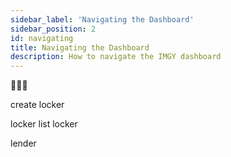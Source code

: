 ```yaml
---
sidebar_label: 'Navigating the Dashboard'
sidebar_position: 2
id: navigating
title: Navigating the Dashboard
description: How to navigate the IMGY dashboard
---
```


🚧🚧🚧

create locker

locker list 
	locker

lender

